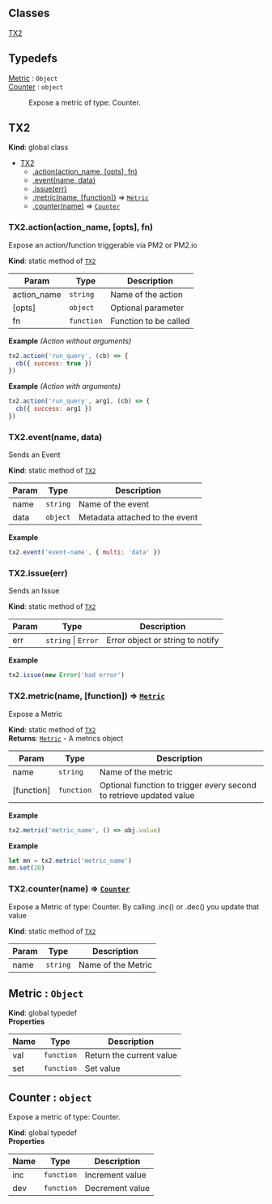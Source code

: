 ## Classes

<dl>
<dt><a href="#TX2">TX2</a></dt>
<dd></dd>
</dl>

## Typedefs

<dl>
<dt><a href="#Metric">Metric</a> : <code>Object</code></dt>
<dd></dd>
<dt><a href="#Counter">Counter</a> : <code>object</code></dt>
<dd><p>Expose a metric of type: Counter.</p>
</dd>
</dl>

<a name="TX2"></a>

## TX2
**Kind**: global class  

* [TX2](#TX2)
    * [.action(action_name, [opts], fn)](#TX2.action)
    * [.event(name, data)](#TX2.event)
    * [.issue(err)](#TX2.issue)
    * [.metric(name, [function])](#TX2.metric) ⇒ [<code>Metric</code>](#Metric)
    * [.counter(name)](#TX2.counter) ⇒ [<code>Counter</code>](#Counter)

<a name="TX2.action"></a>

### TX2.action(action_name, [opts], fn)
Expose an action/function triggerable via PM2 or PM2.io

**Kind**: static method of [<code>TX2</code>](#TX2)  

| Param | Type | Description |
| --- | --- | --- |
| action_name | <code>string</code> | Name of the action |
| [opts] | <code>object</code> | Optional parameter |
| fn | <code>function</code> | Function to be called |

**Example** *(Action without arguments)*  
```js
tx2.action('run_query', (cb) => {
  cb({ success: true })
})
```
**Example** *(Action with arguments)*  
```js
tx2.action('run_query', arg1, (cb) => {
  cb({ success: arg1 })
})
```
<a name="TX2.event"></a>

### TX2.event(name, data)
Sends an Event

**Kind**: static method of [<code>TX2</code>](#TX2)  

| Param | Type | Description |
| --- | --- | --- |
| name | <code>string</code> | Name of the event |
| data | <code>object</code> | Metadata attached to the event |

**Example**  
```js
tx2.event('event-name', { multi: 'data' })
```
<a name="TX2.issue"></a>

### TX2.issue(err)
Sends an Issue

**Kind**: static method of [<code>TX2</code>](#TX2)  

| Param | Type | Description |
| --- | --- | --- |
| err | <code>string</code> \| <code>Error</code> | Error object or string to notify |

**Example**  
```js
tx2.issue(new Error('bad error')
```
<a name="TX2.metric"></a>

### TX2.metric(name, [function]) ⇒ [<code>Metric</code>](#Metric)
Expose a Metric

**Kind**: static method of [<code>TX2</code>](#TX2)  
**Returns**: [<code>Metric</code>](#Metric) - A metrics object  

| Param | Type | Description |
| --- | --- | --- |
| name | <code>string</code> | Name of the metric |
| [function] | <code>function</code> | Optional function to trigger every second to retrieve updated value |

**Example**  
```js
tx2.metric('metric_name', () => obj.value)
```
**Example**  
```js
let mn = tx2.metric('metric_name')
mn.set(20)
```
<a name="TX2.counter"></a>

### TX2.counter(name) ⇒ [<code>Counter</code>](#Counter)
Expose a Metric of type: Counter. By calling .inc() or .dec() you update that value

**Kind**: static method of [<code>TX2</code>](#TX2)  

| Param | Type | Description |
| --- | --- | --- |
| name | <code>string</code> | Name of the Metric |

<a name="Metric"></a>

## Metric : <code>Object</code>
**Kind**: global typedef  
**Properties**

| Name | Type | Description |
| --- | --- | --- |
| val | <code>function</code> | Return the current value |
| set | <code>function</code> | Set value |

<a name="Counter"></a>

## Counter : <code>object</code>
Expose a metric of type: Counter.

**Kind**: global typedef  
**Properties**

| Name | Type | Description |
| --- | --- | --- |
| inc | <code>function</code> | Increment value |
| dev | <code>function</code> | Decrement value |

